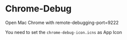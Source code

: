 # Chrome-Debug
Open Mac Chrome with remote-debugging-port=9222

You need to set the `chrome-debug-icon.icns` as App Icon
